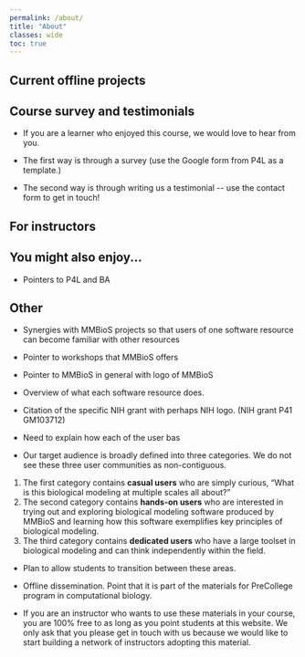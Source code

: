```yaml
---
permalink: /about/
title: "About"
classes: wide
toc: true
---
```


## Current offline projects

## Course survey and testimonials

* If you are a learner who enjoyed this course, we would love to hear from you.

* The first way is through a survey (use the Google form from P4L as a template.)

* The second way is through writing us a testimonial -- use the contact form to get in touch!

## For instructors

## You might also enjoy...

* Pointers to P4L and BA

## Other

* Synergies with MMBioS projects so that users of one software resource can become familiar with other resources

* Pointer to workshops that MMBioS offers

* Pointer to MMBioS in general with logo of MMBioS

* Overview of what each software resource does.

* Citation of the specific NIH grant with perhaps NIH logo. (NIH grant P41 GM103712)



* Need to explain how each of the user bas

* Our target audience is broadly defined into three categories. We do not see these three user communities as non-contiguous.

1. The first category contains **casual users** who are simply curious, “What is this biological modeling at multiple scales all about?”
2. The second category contains **hands-on users** who are interested in trying out and exploring biological modeling software produced by MMBioS and learning how this software exemplifies key principles of biological modeling.
3. The third category contains **dedicated users** who have a large toolset in biological modeling and can think independently within the field.

* Plan to allow students to transition between these areas.

* Offline dissemination. Point that it is part of the materials for PreCollege program in computational biology.

* If you are an instructor who wants to use these materials in your course, you are 100% free to as long as you point students at this website.  We only ask that you please get in touch with us because we would like to start building a network of instructors adopting this material.
